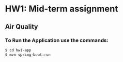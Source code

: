 # HW1: Mid-term assignment

<h2>Air Quality</h2>

<h3>To Run the Application use the commands:</h3>

```bash
$ cd hw1-app
$ mvn spring-boot:run 
```